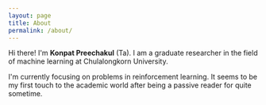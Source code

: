 ```yaml
---
layout: page
title: About
permalink: /about/
---
```


Hi there! I'm **Konpat Preechakul** (Ta). I am a graduate researcher in the field of machine learning at Chulalongkorn University. 

I'm currently focusing on problems in reinforcement learning. It seems to be my first touch to the academic world after being a passive reader for quite sometime. 

